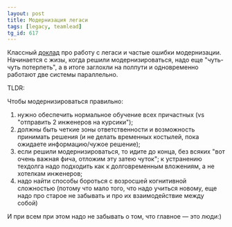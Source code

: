 ```yaml
---
layout: post
title: Модернизация легаси
tags: [legacy, teamlead]
tg_id: 617
---
```

Классный [доклад](https://www.youtube.com/watch?v=Ah-X2wvxzes) про работу с легаси и частые ошибки модернизации. Начинается с жизы, когда решили модернизироваться, надо еще "чуть-чуть потерпеть", а в итоге заглохли на полпути и одновременно работают две системы параллельно.

TLDR:

Чтобы модернизироваться правильно:
1. нужно обеспечить нормальное обучение всех причастных (vs "отправить 2 инженеров на курсики");
2. должны быть четкие зоны ответственности и возможность принимать решения (и не делать временных костылей, пока ожидаете информацию/чужое решение);
3. если решили модернизироваться, то идите до конца, без всяких "вот очень важная фича, отложим эту затею чуток"; к устранению техдолга надо подходить как к долговременным вложениям, а не хотелкам инженеров;
4. надо найти способы бороться с возросшей когнитивной сложностью (потому что мало того, что надо учиться новому, еще надо про старое не забывать и про их взаимодействие между собой)

И при всем при этом надо не забывать о том, что главное — это люди:)

